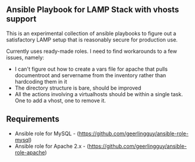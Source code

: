 ## Ansible Playbook for LAMP Stack with vhosts support
This is an experimental collection of ansible playbooks to figure out a satisfactory LAMP setup that is reasonably secure for production use.

Currently uses ready-made roles. I need to find workarounds to a few issues, namely:
- I can't figure out how to create a vars file for apache that pulls documentroot and servername from the inventory rather than hardcoding them in it
- The directory structure is bare, should be improved
- All the actions involving a virtualhosts should be within a single task. One to add a vhost, one to remove it.

## Requirements
- Ansible role for MySQL - (https://github.com/geerlingguy/ansible-role-mysql)
- Ansible role for Apache 2.x - (https://github.com/geerlingguy/ansible-role-apache)
